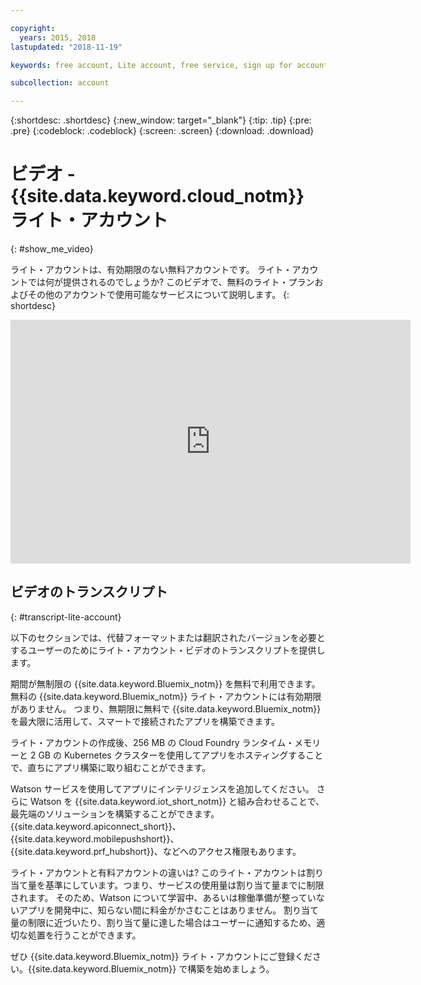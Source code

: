 ```yaml
---

copyright:
  years: 2015, 2018
lastupdated: "2018-11-19"

keywords: free account, Lite account, free service, sign up for account, Lite account video

subcollection: account

---
```


{:shortdesc: .shortdesc}
{:new_window: target="_blank"}
{:tip: .tip}
{:pre: .pre}
{:codeblock: .codeblock}
{:screen: .screen}
{:download: .download}

# ビデオ - {{site.data.keyword.cloud_notm}} ライト・アカウント
{: #show_me_video}

ライト・アカウントは、有効期限のない無料アカウントです。 ライト・アカウントでは何が提供されるのでしょうか? このビデオで、無料のライト・プランおよびその他のアカウントで使用可能なサービスについて説明します。
{: shortdesc}

<p>
  <div class="embed-responsive embed-responsive-16by9">
    <iframe class="embed-responsive-item" id="youtubeplayer" title="IBM Cloud ライト・アカウント" type="text/html" width="640" height="390" src="https://www.youtube.com/embed/0rMYXcbpHbI" frameborder="0" webkitallowfullscreen mozallowfullscreen allowfullscreen> </iframe>
  </div>
</p>

## ビデオのトランスクリプト
{: #transcript-lite-account}

以下のセクションでは、代替フォーマットまたは翻訳されたバージョンを必要とするユーザーのためにライト・アカウント・ビデオのトランスクリプトを提供します。

期間が無制限の {{site.data.keyword.Bluemix_notm}} を無料で利用できます。 無料の {{site.data.keyword.Bluemix_notm}} ライト・アカウントには有効期限がありません。 つまり、無期限に無料で {{site.data.keyword.Bluemix_notm}} を最大限に活用して、スマートで接続されたアプリを構築できます。

ライト・アカウントの作成後、256 MB の Cloud Foundry ランタイム・メモリーと 2 GB の Kubernetes クラスターを使用してアプリをホスティングすることで、直ちにアプリ構築に取り組むことができます。

Watson サービスを使用してアプリにインテリジェンスを追加してください。 さらに Watson を {{site.data.keyword.iot_short_notm}} と組み合わせることで、最先端のソリューションを構築することができます。 {{site.data.keyword.apiconnect_short}}、{{site.data.keyword.mobilepushshort}}、{{site.data.keyword.prf_hubshort}}、などへのアクセス権限もあります。

ライト・アカウントと有料アカウントの違いは? このライト・アカウントは割り当て量を基準にしています。つまり、サービスの使用量は割り当て量までに制限されます。 そのため、Watson について学習中、あるいは稼働準備が整っていないアプリを開発中に、知らない間に料金がかさむことはありません。 割り当て量の制限に近づいたり、割り当て量に達した場合はユーザーに通知するため、適切な処置を行うことができます。

ぜひ {{site.data.keyword.Bluemix_notm}} ライト・アカウントにご登録ください。{{site.data.keyword.Bluemix_notm}} で構築を始めましょう。
